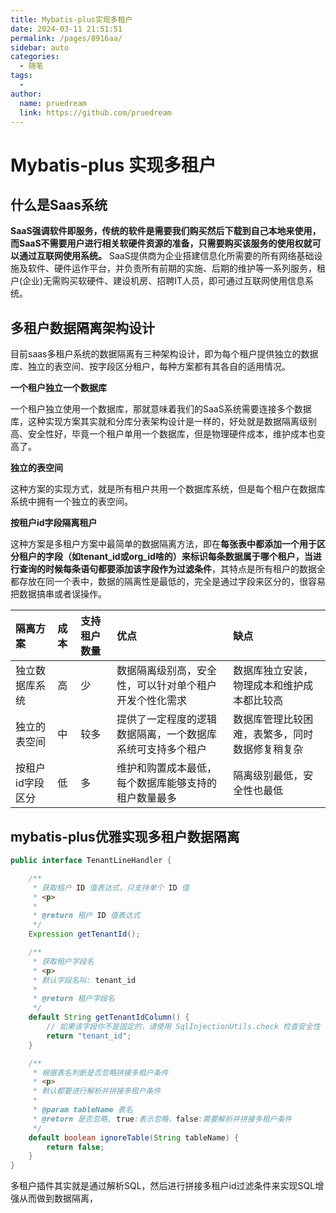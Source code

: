 ```yaml
---
title: Mybatis-plus实现多租户
date: 2024-03-11 21:51:51
permalink: /pages/8916aa/
sidebar: auto
categories:
  - 随笔
tags:
  - 
author: 
  name: pruedream
  link: https://github.com/pruedream
---
```

# Mybatis-plus 实现多租户



## 什么是Saas系统

**SaaS强调软件即服务，传统的软件是需要我们购买然后下载到自己本地来使用，而SaaS不需要用户进行相关软硬件资源的准备，只需要购买该服务的使用权就可以通过互联网使用系统。** SaaS提供商为企业搭建信息化所需要的所有网络基础设施及软件、硬件运作平台，并负责所有前期的实施、后期的维护等一系列服务，租户(企业)无需购买软硬件、建设机房、招聘IT人员，即可通过互联网使用信息系统。

## 多租户数据隔离架构设计

目前saas多租户系统的数据隔离有三种架构设计，即为每个租户提供独立的数据库、独立的表空间、按字段区分租户，每种方案都有其各自的适用情况。

**一个租户独立一个数据库**

一个租户独立使用一个数据库，那就意味着我们的SaaS系统需要连接多个数据库，这种实现方案其实就和分库分表架构设计是一样的，好处就是数据隔离级别高、安全性好，毕竟一个租户单用一个数据库，但是物理硬件成本，维护成本也变高了。

**独立的表空间**

这种方案的实现方式，就是所有租户共用一个数据库系统，但是每个租户在数据库系统中拥有一个独立的表空间。

**按租户id字段隔离租户**

这种方案是多租户方案中最简单的数据隔离方法，即在**每张表中都添加一个用于区分租户的字段（如tenant_id或org_id啥的）来标识每条数据属于哪个租户，当进行查询的时候每条语句都要添加该字段作为过滤条件**，其特点是所有租户的数据全都存放在同一个表中，数据的隔离性是最低的，完全是通过字段来区分的，很容易把数据搞串或者误操作。



| 隔离方案         | 成本 | 支持租户数量 | 优点                                                       | 缺点                                           |
| :--------------- | :--- | :----------- | :--------------------------------------------------------- | :--------------------------------------------- |
| 独立数据库系统   | 高   | 少           | 数据隔离级别高，安全性，可以针对单个租户开发个性化需求     | 数据库独立安装，物理成本和维护成本都比较高     |
| 独立的表空间     | 中   | 较多         | 提供了一定程度的逻辑数据隔离，一个数据库系统可支持多个租户 | 数据库管理比较困难，表繁多，同时数据修复稍复杂 |
| 按租户id字段区分 | 低   | 多           | 维护和购置成本最低，每个数据库能够支持的租户数量最多       | 隔离级别最低，安全性也最低                     |

## mybatis-plus优雅实现多租户数据隔离

~~~java
public interface TenantLineHandler {

    /**
     * 获取租户 ID 值表达式，只支持单个 ID 值
     * <p>
     *
     * @return 租户 ID 值表达式
     */
    Expression getTenantId();

    /**
     * 获取租户字段名
     * <p>
     * 默认字段名叫: tenant_id
     *
     * @return 租户字段名
     */
    default String getTenantIdColumn() {
        // 如果该字段你不是固定的，请使用 SqlInjectionUtils.check 检查安全性
        return "tenant_id";
    }

    /**
     * 根据表名判断是否忽略拼接多租户条件
     * <p>
     * 默认都要进行解析并拼接多租户条件
     *
     * @param tableName 表名
     * @return 是否忽略, true:表示忽略，false:需要解析并拼接多租户条件
     */
    default boolean ignoreTable(String tableName) {
        return false;
    }
}
~~~

多租户插件其实就是通过解析SQL，然后进行拼接多租户id过滤条件来实现SQL增强从而做到数据隔离，